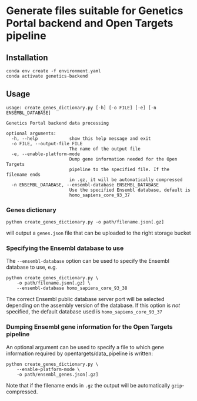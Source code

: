 # Generate files suitable for Genetics Portal backend and Open Targets pipeline

## Installation

```
conda env create -f environment.yaml
conda activate genetics-backend
```

## Usage

```
usage: create_genes_dictionary.py [-h] [-o FILE] [-e] [-n ENSEMBL_DATABASE]

Genetics Portal backend data processing

optional arguments:
  -h, --help            show this help message and exit
  -o FILE, --output-file FILE
                        The name of the output file
  -e, --enable-platform-mode
                        Dump gene information needed for the Open Targets
                        pipeline to the specified file. If the filename ends
                        in .gz, it will be automatically compressed
  -n ENSEMBL_DATABASE, --ensembl-database ENSEMBL_DATABASE
                        Use the specified Ensembl database, default is
                        homo_sapiens_core_93_37
```

### Genes dictionary

```
python create_genes_dictionary.py -o path/filename.json[.gz]
```

will output a `genes.json` file that can be uploaded to the right storage bucket

### Specifying the Ensembl database to use

The `--ensembl-database` option can be used to specify the Ensembl database to use, e.g.

```
python create_genes_dictionary.py \
    -o path/filename.json[.gz] \
    --ensembl-database homo_sapiens_core_93_38
```

The correct Ensembl public database server port will be selected depending on the assembly version of the database.
If this option is _not_ specified, the default database used is `homo_sapiens_core_93_37`

### Dumping Ensembl gene information for the Open Targets pipeline

An optional argument can be used to specify a file to which gene information required by opentargets/data_pipeline is written:

```
python create_genes_dictionary.py \
    --enable-platform-mode \
    -o path/ensembl_genes.json[.gz]
```

Note that if the filename ends in `.gz` the output will be automatically `gzip`-compressed.
